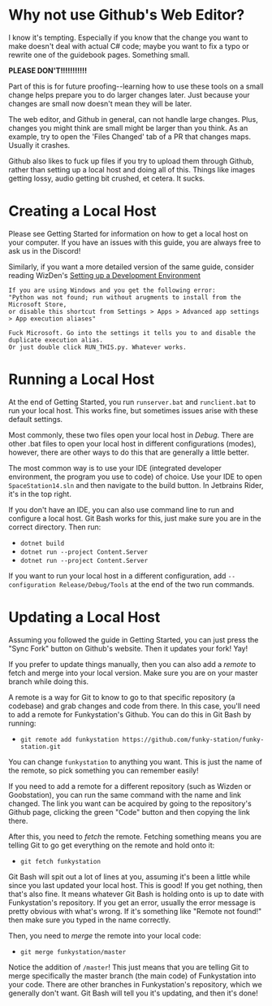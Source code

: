 # Why not use Github's Web Editor?
I know it's tempting. Especially if you know that the change you want to make doesn't deal with actual C# code; maybe you want to fix a typo or rewrite one of the guidebook pages. Something small. 

**PLEASE DON'T!!!!!!!!!!!**

Part of this is for future proofing--learning how to use these tools on a small change helps prepare you to do larger changes later. Just because your changes are small now doesn't mean they will be later. 

The web editor, and Github in general, can not handle large changes. Plus, changes you might think are small might be larger than you think. As an example, try to open the 'Files Changed' tab of a PR that changes maps. Usually it crashes. 

Github also likes to fuck up files if you try to upload them through Github, rather than setting up a local host and doing all of this. Things like images getting lossy, audio getting bit crushed, et cetera. It sucks.
# Creating a Local Host
Please see Getting Started for information on how to get a local host on your computer. If you have an issues with this guide, you are always free to ask us in the Discord!

Similarly, if you want a more detailed version of the same guide, consider reading WizDen's [Setting up a Development Environment](https://docs.spacestation14.com/en/general-development/setup/setting-up-a-development-environment.html)

```admonish warning
If you are using Windows and you get the following error:
"Python was not found; run without arugments to install from the Microsoft Store,
or disable this shortcut from Settings > Apps > Advanced app settings > App execution aliases"

Fuck Microsoft. Go into the settings it tells you to and disable the duplicate execution alias. 
Or just double click RUN_THIS.py. Whatever works. 
```
# Running a Local Host
At the end of Getting Started, you run `runserver.bat` and `runclient.bat` to run your local host. This works fine, but sometimes issues arise with these default settings. 

Most commonly, these two files open your local host in *Debug*. There are other .bat files to open your local host in different configurations (modes), however, there are other ways to do this that are generally a little better.

The most common way is to use your IDE (integrated developer environment, the program you use to code) of choice. Use your IDE to open `SpaceStation14.sln` and then navigate to the build button. In Jetbrains Rider, it's in the top right. 

If you don't have an IDE, you can also use command line to run and configure a local host. Git Bash works for this, just make sure you are in the correct directory. Then run:

- `dotnet build`
- `dotnet run --project Content.Server`
- `dotnet run --project Content.Server`

If you want to run your local host in a different configuration, add `--configuration Release/Debug/Tools` at the end of the two run commands. 
# Updating a Local Host

Assuming you followed the guide in Getting Started, you can just press the "Sync Fork" button on Github's website. Then it updates your fork! Yay! 

If you prefer to update things manually, then you can also add a *remote* to fetch and merge into your local version. Make sure you are on your master branch while doing this. 

A remote is a way for Git to know to go to that specific repository (a codebase) and grab changes and code from there. In this case, you'll need to add a remote for Funkystation's Github. You can do this in Git Bash by running:

- `git remote add funkystation https://github.com/funky-station/funky-station.git`

You can change `funkystation` to anything you want. This is just the name of the remote, so pick something you can remember easily! 

If you need to add a remote for a different repository (such as Wizden or Goobstation), you can run the same command with the name and link changed. The link you want can be acquired by going to the repository's Github page, clicking the green "Code" button and then copying the link there. 

After this, you need to *fetch* the remote. Fetching something means you are telling Git to go get everything on the remote and hold onto it:

- `git fetch funkystation`

Git Bash will spit out a lot of lines at you, assuming it's been a little while since you last updated your local host. This is good! If you get nothing, then that's also fine. It means whatever Git Bash is holding onto is up to date with Funkystation's repository. 
If you get an error, usually the error message is pretty obvious with what's wrong. If it's something like "Remote not found!" then make sure you typed in the name correctly. 

Then, you need to *merge* the remote into your local code:

- `git merge funkystation/master`

Notice the addition of `/master`! This just means that you are telling Git to merge specifically the master branch (the main code) of Funkystation into your code. There are other branches in Funkystation's repository, which we generally don't want. Git Bash will tell you it's updating, and then it's done! 